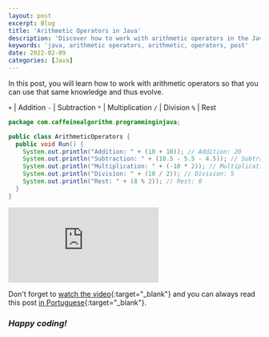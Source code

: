 ```yaml
---
layout: post
excerpt: Blog
title: 'Arithmetic Operators in Java'
description: 'Discover how to work with arithmetic operators in the Java programming language. Get answers to your questions with the theory and examples presented.'
keywords: 'java, arithmetic operators, arithmetic, operators, post'
date: 2022-02-09
categories: [Java]
---
```


In this post, you will learn how to work with arithmetic operators so that you can use that same knowledge and thus evolve.

`+` | Addition
`-` | Subtraction
`*` | Multiplication
`/` | Division
`%` | Rest

```java
package com.caffeinealgorithm.programminginjava;

public class ArithmeticOperators {
  public void Run() {
    System.out.println("Addition: " + (10 + 10)); // Addition: 20
    System.out.println("Subtraction: " + (10.5 - 5.5 - 4.5)); // Subtraction: 0.5
    System.out.println("Multiplication: " + (-10 * 2)); // Multiplication: -20
    System.out.println("Division: " + (10 / 2)); // Division: 5
    System.out.println("Rest: " + (8 % 2)); // Rest: 0
  }
}
```

<div class="video-container">
  <iframe src="https://www.youtube.com/embed/_USlZetbXrA" frameborder="0" allowfullscreen></iframe>
</div>

Don't forget to [watch the video](https://youtu.be/_USlZetbXrA){:target="\_blank"} and you can always read this post [in Portuguese](https://caffeinealgorithm.com/blog/20220209/operadores-aritmeticos-em-java/){:target="\_blank"}.

### _Happy coding!_
